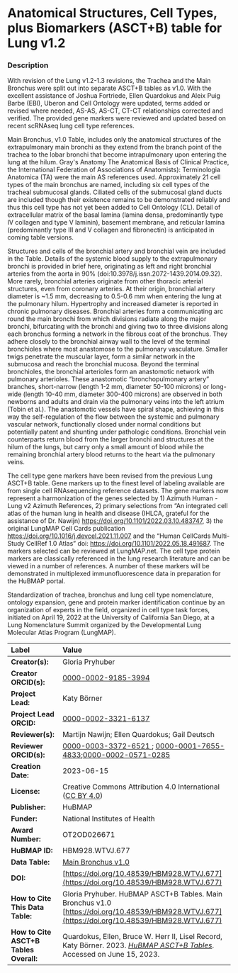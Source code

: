 # Anatomical Structures, Cell Types, plus Biomarkers (ASCT+B) table for Lung v1.2

### Description
With revision of the Lung v1.2-1.3 revisions, the Trachea and the Main Bronchus were split out into separate ASCT+B tables as v1.0.  With the excellent assistance of Joshua Fortriede, Ellen Quardokus and Aleix Puig Barbe (EBI), Uberon and Cell Ontology were updated, terms added or revised where needed, AS-AS, AS-CT, CT-CT relationships corrected and verified. The provided gene markers were reviewed and updated based on recent scRNAseq lung cell type references.

Main Bronchus, v1.0 Table, includes only the anatomical structures of the extrapulmonary main bronchi as they extend from the branch point of the trachea to the lobar bronchi that become intrapulmonary upon entering the lung at the hilum. Gray's Anatomy The Anatomical Basis of Clinical Practice, the International Federation of Associations of Anatomists): Terminologia Anatomica (TA) were the main AS references used.   Approximately 21 cell types of the main bronchus are named, including six cell types of the tracheal submucosal glands. Ciliated cells of the submucosal gland ducts are included though their existence remains to be demonstrated reliably and thus this cell type has not yet been added to Cell Ontology (CL).  Detail of extracellular matrix of the basal lamina (lamina densa, predominantly type IV collagen and type V laminin), basement membrane, and reticular lamina (predominantly type III and V collagen and fibronectin) is anticipated in coming table versions. 

Structures and cells of the bronchial artery and bronchial vein are included in the Table.  Details of the systemic blood supply to the extrapulmonary bronchi is provided in brief here, originating as left and right bronchial arteries from the aorta in 90% (doi:10.3978/j.issn.2072-1439.2014.09.32). More rarely, bronchial arteries originate from other thoracic arterial structures, even from coronary arteries. At their origin, bronchial artery diameter  is ~1.5 mm, decreasing to 0.5-0.6 mm when entering the lung at the pulmonary hilum. Hypertrophy and increased diameter is reported in chronic pulmonary diseases. Bronchial arteries form a communicating arc round the main bronchi from which divisions radiate along the major bronchi, bifurcating with the bronchi and giving two to three divisions along each bronchus forming a network in the fibrous coat of the bronchus. They adhere closely to the bronchial airway wall to the level of the terminal bronchioles where most anastomose to the pulmonary vasculature. Smaller twigs penetrate the muscular layer, form a similar network in the submucosa and reach the bronchial mucosa. Beyond the terminal bronchioles, the bronchial arterioles form an anastomotic network with pulmonary arterioles. These anastomotic “bronchopulmonary artery” branches, short-narrow (length 1-2 mm, diameter 50-100 microns) or long-wide (length 10-40 mm, diameter 300-400 microns) are observed in both newborns and adults and drain via the pulmonary veins into the left atrium (Tobin et al.). The anastomotic vessels have spiral shape, achieving in this way the self-regulation of the flow between the systemic and pulmonary vascular network, functionally closed under normal conditions but potentially patent and shunting under pathologic conditions. Bronchial vein counterparts return blood from the larger bronchi and structures at the hilum of the lungs, but carry only a small amount of blood while the remaining bronchial artery blood returns to the heart via the pulmonary veins. 

The cell type gene markers have been revised from the previous Lung ASCT+B table. Gene markers up to the finest level of labeling available are from single cell RNAsequencing reference datasets.   The gene markers now represent a harmonization of the genes selected by 1) Azimuth Human - Lung v2 Azimuth References, 2) primary selections from “An integrated cell atlas of the human lung in health and disease (IHLCA, grateful for the assistance of Dr. Nawijn) https://doi.org/10.1101/2022.03.10.483747, 3) the original LungMAP Cell Cards publication https://doi.org/10.1016/j.devcel.2021.11.007  and the “Human CellCards Multi-Study CellRef 1.0 Atlas” doi: https://doi.org/10.1101/2022.05.18.491687.  The markers selected can be reviewed at LungMAP.net. The cell type protein markers are classically referenced in the lung research literature and can be viewed in a number of references. A number of these markers will be demonstrated in multiplexed immunofluorescence data in preparation for the HuBMAP portal.

Standardization of trachea, bronchus and lung cell type nomenclature, ontology expansion, gene and protein marker identification continue by an organization of experts in the field, organized in cell type task forces, initiated on April 19, 2022 at the University of California San Diego, at a Lung Nomenclature Summit organized by the Developmental Lung Molecular Atlas Program (LungMAP).


| Label | Value |
| :------------- |:-------------|
| **Creator(s):** | Gloria Pryhuber |
| **Creator ORCID(s):** | [0000-0002-9185-3994](https://orcid.org/0000-0002-9185-3994) |
| **Project Lead:** | Katy B&ouml;rner |
| **Project Lead ORCID:** | [0000-0002-3321-6137](https://orcid.org/0000-0002-3321-6137) |
| **Reviewer(s):** | Martijn Nawijn; Ellen Quardokus; Gail Deutsch|
| **Reviewer ORCID(s):** |[0000-0003-3372-6521 ](https://orcid.org/0000-0003-3372-6521); [0000-0001-7655-4833](https://orcid.org/0000-0001-7655-4833);[0000-0002-0571-0285](https://orcid.org/0000-0002-0571-0285)|
| **Creation Date:** | 2023-06-15 |
| **License:** | Creative Commons Attribution 4.0 International ([CC BY 4.0](https://creativecommons.org/licenses/by/4.0/)) |
| **Publisher:** | HuBMAP |
| **Funder:** | National Institutes of Health |
| **Award Number:** | OT2OD026671 |
| **HuBMAP ID:** | HBM928.WTVJ.677 |
| **Data Table:** | [Main Bronchus v1.0](https://hubmapconsortium.github.io/ccf-releases/v1.4/asct-b/asct-b-vh-main-bronchus.csv) |
| **DOI:** | [https://doi.org/10.48539/HBM928.WTVJ.677](https://doi.org/10.48539/HBM928.WTVJ.677)|
| **How to Cite This Data Table:** | Gloria Pryhuber. HuBMAP ASCT+B Tables. Main Bronchus v1.0 [https://doi.org/10.48539/HBM928.WTVJ.677](https://doi.org/10.48539/HBM928.WTVJ.677) |
| **How to Cite ASCT+B Tables Overall:** | Quardokus, Ellen, Bruce W. Herr II, Lisel Record, Katy B&ouml;rner. 2023. [*HuBMAP ASCT+B Tables*](https://humanatlas.io/asctb-tables). Accessed on June 15, 2023. |

